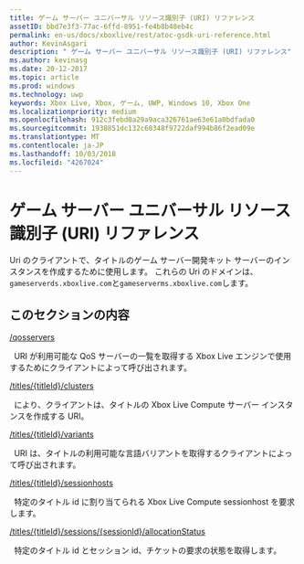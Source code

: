 ```yaml
---
title: ゲーム サーバー ユニバーサル リソース識別子 (URI) リファレンス
assetID: bbd7e3f3-77ac-6ffd-8951-fe4b8b48eb4c
permalink: en-us/docs/xboxlive/rest/atoc-gsdk-uri-reference.html
author: KevinAsgari
description: " ゲーム サーバー ユニバーサル リソース識別子 (URI) リファレンス"
ms.author: kevinasg
ms.date: 20-12-2017
ms.topic: article
ms.prod: windows
ms.technology: uwp
keywords: Xbox Live, Xbox, ゲーム, UWP, Windows 10, Xbox One
ms.localizationpriority: medium
ms.openlocfilehash: 912c3febd0a29a9aca326761ae63e61a0bdfada0
ms.sourcegitcommit: 1938851dc132c60348f9722daf994b86f2ead09e
ms.translationtype: MT
ms.contentlocale: ja-JP
ms.lasthandoff: 10/03/2018
ms.locfileid: "4267024"
---
```

# <a name="game-server-universal-resource-identifier-uri-reference"></a>ゲーム サーバー ユニバーサル リソース識別子 (URI) リファレンス
Uri のクライアントで、タイトルのゲーム サーバー開発キット サーバーのインスタンスを作成するために使用します。 これらの Uri のドメインは、`gameserverds.xboxlive.com`と`gameserverms.xboxlive.com`します。
 
<a id="ID4EY"></a>

 
## <a name="in-this-section"></a>このセクションの内容

[/qosservers](uri-qosservers.md)

&nbsp;&nbsp;URI が利用可能な QoS サーバーの一覧を取得する Xbox Live エンジンで使用するためにクライアントによって呼び出されます。

[/titles/{titleId}/clusters](uri-titlestitleidclusters.md)

&nbsp;&nbsp;により、クライアントは、タイトルの Xbox Live Compute サーバー インスタンスを作成する URI。

[/titles/{titleId}/variants](uri-titlestitleidvariants.md)

&nbsp;&nbsp;URI は、タイトルの利用可能な言語バリアントを取得するクライアントによって呼び出されます。

[/titles/{titleId}/sessionhosts](uri-titlestitleidsessionhosts.md)

&nbsp;&nbsp;特定のタイトル id に割り当てられる Xbox Live Compute sessionhost を要求します。

[/titles/{titleId}/sessions/{sessionId}/allocationStatus](uri-titlestitleidsessionssessionidallocationstatus.md)

&nbsp;&nbsp;特定のタイトル id とセッション id、チケットの要求の状態を取得します。
 